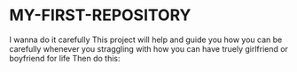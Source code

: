 # MY-FIRST-REPOSITORY
I wanna do it carefully
This project will help and guide you how you can be carefully whenever you straggling with how you can have truely girlfriend or boyfriend for life
Then do this:
